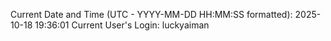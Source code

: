Current Date and Time (UTC - YYYY-MM-DD HH:MM:SS formatted): 2025-10-18 19:36:01
Current User's Login: luckyaiman
